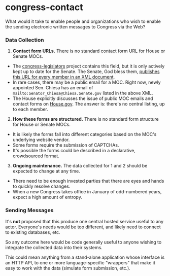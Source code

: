 congress-contact
================

What would it take to enable people and organizations who wish to enable the sending electronic written messages to Congress via the Web?

### Data Collection

1. **Contact form URLs.** There is no standard contact form URL for House or Senate MOCs.

  * The [congress-legislators](https://github.com/unitedstates/congress-legislators) project contains this field, but it is only actively kept up to date for the Senate. The Senate, God bless them, [publishes this URL for every member in an XML document](https://www.senate.gov/general/contact_information/senators_cfm.xml).
  * In rare cases, there may be a public email for a MOC. Right now, newly appointed Sen. Chiesa has an email of `mailto:Senator_Chiesa@Chiesa.Senate.gov` listed in the above XML.
  * The House explicitly discusses the issue of public MOC emails and contact forms on [House.gov](http://www.house.gov/representatives/find/). The answer is: there's no central listing, up to each member.

2. **How these forms are structured.** There is no standard form structure for House or Senate MOCs.

  * It is likely the forms fall into different categories based on the MOC's underlying website vendor.
  * Some forms require the submission of CAPTCHAs.
  * It's possible the forms could be described in a declarative, crowdsourced format.

3. **Ongoing maintenance.** The data collected for 1 and 2 should be expected to change at any time.

  * There need to be enough invested parties that there are eyes and hands to quickly resolve changes.
  * When a new Congress takes office in January of odd-numbered years, expect a high amount of entropy.


### Sending Messages

It's **not** proposed that this produce one central hosted service useful to any actor. Everyone's needs would be too different, and likely need to connect to existing databases, etc.

So any outcome here would be code generally useful to anyone wishing to integrate the collected data into their systems.

This could mean anything from a stand-alone application whose interface is an HTTP API, to one or more language-specific "wrappers" that make it easy to work with the data (simulate form submission, etc.).